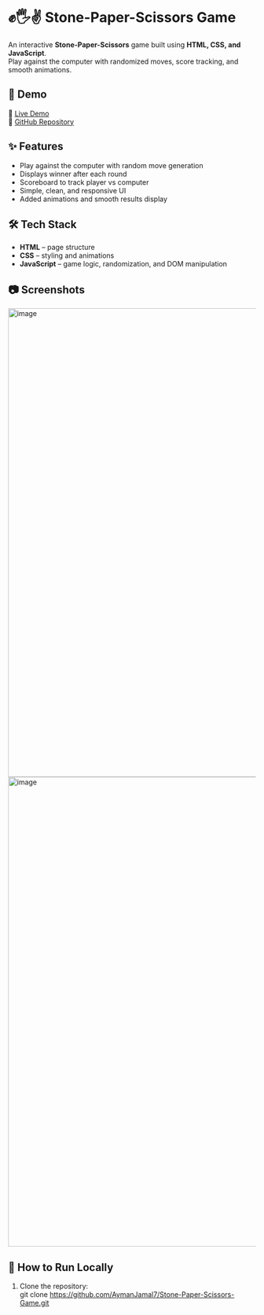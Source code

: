# ✊🖐✌ Stone-Paper-Scissors Game  

An interactive **Stone-Paper-Scissors** game built using **HTML, CSS, and JavaScript**.  
Play against the computer with randomized moves, score tracking, and smooth animations.  


## 🚀 Demo  
🔗 [Live Demo](https://AymanJamal7.github.io/Stone-Paper-Scissors-Game/)  
🔗 [GitHub Repository](https://github.com/AymanJamal7/Stone-Paper-Scissors-Game)  


## ✨ Features  
- Play against the computer with random move generation  
- Displays winner after each round  
- Scoreboard to track player vs computer  
- Simple, clean, and responsive UI  
- Added animations and smooth results display  


## 🛠️ Tech Stack  
- **HTML** – page structure  
- **CSS** – styling and animations  
- **JavaScript** – game logic, randomization, and DOM manipulation  


## 📷 Screenshots  
<img width="1906" height="954" alt="image" src="https://github.com/user-attachments/assets/2db4b8e5-4872-4caf-b4b7-9288a037f292" />
<img width="1916" height="956" alt="image" src="https://github.com/user-attachments/assets/aeb2884a-4a10-4fac-8efd-124d241c61e5" />




## 📂 How to Run Locally  
1. Clone the repository:  
   git clone https://github.com/AymanJamal7/Stone-Paper-Scissors-Game.git
